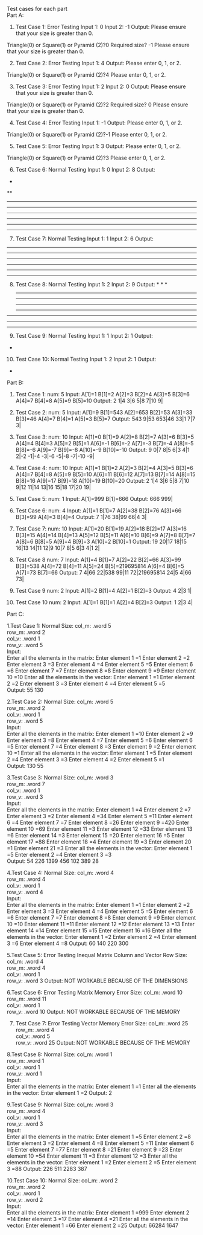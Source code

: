 Test cases for each part  
Part A:

1. Test Case 1: Error Testing
Input 1: 0
Input 2: -1
Output: Please ensure that your size is greater than 0.

Triangle(0) or Square(1) or Pyramid (2)?0
Required size? -1
Please ensure that your size is greater than 0.

2. Test Case 2: Error Testing
Input 1: 4
Output: Please enter 0, 1, or 2.

Triangle(0) or Square(1) or Pyramid (2)?4
Please enter 0, 1, or 2.

3. Test Case 3: Error Testing
Input 1: 2
Input 2: 0
Output: Please ensure that your size is greater than 0.

Triangle(0) or Square(1) or Pyramid (2)?2
Required size? 0
Please ensure that your size is greater than 0.

4. Test Case 4: Error Testing
Input 1: -1
Output: Please enter 0, 1, or 2.

Triangle(0) or Square(1) or Pyramid (2)?-1
Please enter 0, 1, or 2.

5. Test Case 5: Error Testing
Input 1: 3
Output: Please enter 0, 1, or 2.

Triangle(0) or Square(1) or Pyramid (2)?3
Please enter 0, 1, or 2.

6. Test Case 6: Normal Testing
Input 1: 0
Input 2: 8
Output:
*
**
***
****
*****
******
*******
********

7. Test Case 7: Normal Testing
Input 1: 1
Input 2: 6
Output:
******
******
******
******
******
******

8. Test Case 8: Normal Testing
Input 1: 2
Input 2: 9
Output:
        * 
       * * 
      * * * 
     * * * * 
    * * * * * 
   * * * * * * 
  * * * * * * * 
 * * * * * * * * 
* * * * * * * * * 

9. Test Case 9: Normal Testing
Input 1: 1
Input 2: 1
Output:
*

10. Test Case 10: Normal Testing
Input 1: 2
Input 2: 1
Output:
*

Part B:

1. Test Case 1:
num: 5
Input:
A[1]=1
B[1]=2
A[2]=3
B[2]=4
A[3]=5
B[3]=6
A[4]=7
B[4]=8
A[5]=9
B[5]=10
Output:
2 1|4 3|6 5|8 7|10 9|

2. Test Case 2:
num: 5
Input:
A[1]=9
B[1]=543
A[2]=653
B[2]=53
A[3]=33
B[3]=46
A[4]=7
B[4]=1
A[5]=3
B[5]=7
Output:
543 9|53 653|46 33|1 7|7 3|

3. Test Case 3: 
num: 10 
Input:
A[1]=0
B[1]=9
A[2]=8
B[2]=7
A[3]=6
B[3]=5
A[4]=4
B[4]=3
A[5]=2
B[5]=1
A[6]=-1
B[6]=-2
A[7]=-3
B[7]=-4
A[8]=-5
B[8]=-6
A[9]=-7
B[9]=-8
A[10]=-9
B[10]=-10
Output: 
9 0|7 8|5 6|3 4|1 2|-2 -1|-4 -3|-6 -5|-8 -7|-10 -9|

4. Test Case 4: 
num: 10
Input: 
A[1]=1
B[1]=2
A[2]=3
B[2]=4
A[3]=5
B[3]=6
A[4]=7
B[4]=8
A[5]=9
B[5]=10
A[6]=11
B[6]=12
A[7]=13
B[7]=14
A[8]=15
B[8]=16
A[9]=17
B[9]=18
A[10]=19
B[10]=20
Output:
2 1|4 3|6 5|8 7|10 9|12 11|14 13|16 15|18 17|20 19|

5. Test Case 5:
num: 1
Input:
A[1]=999
B[1]=666
Output:
666 999|

6. Test Case 6:
num: 4
Input:
A[1]=1
B[1]=7
A[2]=38
B[2]=76
A[3]=66
B[3]=99
A[4]=3
B[4]=4
Output:
7 1|76 38|99 66|4 3|

7. Test Case 7:
num: 10
Input:
A[1]=20
B[1]=19
A[2]=18
B[2]=17
A[3]=16
B[3]=15
A[4]=14
B[4]=13
A[5]=12
B[5]=11
A[6]=10
B[6]=9
A[7]=8
B[7]=7
A[8]=6
B[8]=5
A[9]=4
B[9]=3
A[10]=2
B[10]=1
Output:
19 20|17 18|15 16|13 14|11 12|9 10|7 8|5 6|3 4|1 2|

8. Test Case 8
num: 7
Input:
A[1]=4
B[1]=7
A[2]=22
B[2]=66
A[3]=99
B[3]=538
A[4]=72
B[4]=11
A[5]=24
B[5]=219695814
A[6]=4
B[6]=5
A[7]=73
B[7]=66
Output:
7 4|66 22|538 99|11 72|219695814 24|5 4|66 73|

9. Test Case 9
num: 2
Input:
A[1]=2
B[1]=4
A[2]=1
B[2]=3
Output:
4 2|3 1|

10. Test Case 10
num: 2
Input:
A[1]=1
B[1]=1
A[2]=4
B[2]=3
Output:
1 2|3 4|

Part C:

1.Test Case 1: Normal
Size:
    col_m: .word 5         
    row_m: .word 2          
    col_v: .word 1          
    row_v: .word 5  
Input:  
    Enter all the elements in the matrix: 
    Enter element 1 =1
    Enter element 2 =2
    Enter element 3 =3
    Enter element 4 =4
    Enter element 5 =5
    Enter element 6 =6
    Enter element 7 =7
    Enter element 8 =8
    Enter element 9 =9
    Enter element 10 =10
    Enter all the elements in the vector: 
    Enter element 1 =1
    Enter element 2 =2
    Enter element 3 =3
    Enter element 4 =4
    Enter element 5 =5      
Output:
    55
    130


2.Test Case 2: Normal
Size:
    col_m: .word 5         
    row_m: .word 2          
    col_v: .word 1          
    row_v: .word 5  
Input:  
    Enter all the elements in the matrix: 
    Enter element 1 =10
    Enter element 2 =9
    Enter element 3 =8
    Enter element 4 =7
    Enter element 5 =6
    Enter element 6 =5
    Enter element 7 =4
    Enter element 8 =3
    Enter element 9 =2
    Enter element 10 =1
    Enter all the elements in the vector: 
    Enter element 1 =5
    Enter element 2 =4
    Enter element 3 =3
    Enter element 4 =2
    Enter element 5 =1    
Output:
    130
    55

3.Test Case 3: Normal
Size:
    col_m: .word 3        
    row_m: .word 7          
    col_v: .word 1          
    row_v: .word 3  
Input:  
    Enter all the elements in the matrix: 
    Enter element 1 =4
    Enter element 2 =7
    Enter element 3 =2
    Enter element 4 =34
    Enter element 5 =11
    Enter element 6 =4
    Enter element 7 =7
    Enter element 8 =26
    Enter element 9 =420
    Enter element 10 =69
    Enter element 11 =3
    Enter element 12 =33
    Enter element 13 =6
    Enter element 14 =3
    Enter element 15 =20
    Enter element 16 =5
    Enter element 17 =88
    Enter element 18 =4
    Enter element 19 =3
    Enter element 20 =1
    Enter element 21 =3
    Enter all the elements in the vector: 
    Enter element 1 =5
    Enter element 2 =4
    Enter element 3 =3  
Output:
    54
    226
    1399
    456
    102
    389
    28

4.Test Case 4: Normal
Size:
    col_m: .word 4        
    row_m: .word 4          
    col_v: .word 1          
    row_v: .word 4  
Input:  
    Enter all the elements in the matrix: 
    Enter element 1 =1
    Enter element 2 =2
    Enter element 3 =3
    Enter element 4 =4
    Enter element 5 =5
    Enter element 6 =6
    Enter element 7 =7
    Enter element 8 =8
    Enter element 9 =9
    Enter element 10 =10
    Enter element 11 =11
    Enter element 12 =12
    Enter element 13 =13
    Enter element 14 =14
    Enter element 15 =15
    Enter element 16 =16
    Enter all the elements in the vector: 
    Enter element 1 =2
    Enter element 2 =4
    Enter element 3 =6
    Enter element 4 =8
Output:
    60
    140
    220
    300

5.Test Case 5: Error Testing Inequal Matrix Column and Vector Row
Size:
    col_m: .word 4        
    row_m: .word 4          
    col_v: .word 1          
    row_v: .word 3
Output:
 NOT WORKABLE BECAUSE OF THE DIMENSIONS

6.Test Case 6: Error Testing Matrix Memory Error
Size:
    col_m: .word 10        
    row_m: .word 11          
    col_v: .word 1          
    row_v: .word 10
Output:
 NOT WORKABLE BECAUSE OF THE MEMORY



7. Test Case 7: Error Testing Vector Memory Error
Size:
    col_m: .word 25        
    row_m: .word 4          
    col_v: .word 5          
    row_v: .word 25
Output:
 NOT WORKABLE BECAUSE OF THE MEMORY


8.Test Case 8: Normal
Size:
    col_m: .word 1        
    row_m: .word 1          
    col_v: .word 1          
    row_v: .word 1  
Input:  
    Enter all the elements in the matrix: 
    Enter element 1 =1
    Enter all the elements in the vector: 
    Enter element 1 =2
Output:
    2

9.Test Case 9: Normal
Size:
    col_m: .word 3        
    row_m: .word 4          
    col_v: .word 1          
    row_v: .word 3  
Input:  
    Enter all the elements in the matrix: 
    Enter element 1 =5
    Enter element 2 =8
    Enter element 3 =2
    Enter element 4 =8
    Enter element 5 =11
    Enter element 6 =5
    Enter element 7 =77
    Enter element 8 =21
    Enter element 9 =23
    Enter element 10 =54
    Enter element 11 =3
    Enter element 12 =3
    Enter all the elements in the vector: 
    Enter element 1 =2
    Enter element 2 =5
    Enter element 3 =88
Output:
    226
    511
    2283
    387

10.Test Case 10: Normal
Size:
    col_m: .word 2        
    row_m: .word 2          
    col_v: .word 1          
    row_v: .word 2  
Input:  
    Enter all the elements in the matrix: 
    Enter element 1 =999
    Enter element 2 =14
    Enter element 3 =17
    Enter element 4 =21
    Enter all the elements in the vector: 
    Enter element 1 =66
    Enter element 2 =25
Output:
    66284
    1647

```








 





